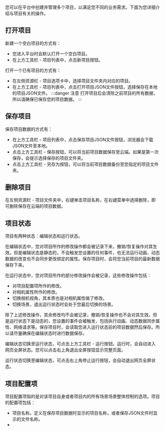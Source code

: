 您可以在平台中创建并管理多个项目，以满足您不同的业务需求。下面为您详细介绍与项目有关的操作。
## 打开项目
新建一个空白项目的方式有：

- 您进入平台时会默认打开一个空白项目。
- 在上方工具栏 - 项目列表中，点击新项目按钮。

打开一个已有项目的方式有：

- 在左侧资源栏 - 项目选项卡中，选择项目文件夹内对应的项目。
- 在上方工具栏 - 项目列表中，点击打开项目JSON文件按钮，选择保存在本地的项目JSON文件。
:::danger 注意
打开项目后会清除之前项目的所有数据，所以请确保已保存您的项目数据。
:::
## 保存项目
保存项目数据的方式有：

- 在上方工具栏 - 项目列表中，点击保存项目JSON文件按钮，浏览器会下载JSON文件至本地。
- 点击上方工具栏 - 保存按钮，可以将当前项目数据保存至云端。如果是第一次保存，会提示选择保存的项目文件夹。
- 点击上方工具栏 - 另存为按钮，可以将当前项目数据备份至您指定的项目文件夹。
## 删除项目
在左侧资源栏 - 项目文件夹中，右键单击项目名称，在右键菜单中选择删除，即可删除保存在云端的项目数据。
## 项目状态
项目有两种状态：编辑状态和运行状态。

在编辑状态中，您对项目所作的修改操作都会被记录下来，撤销/恢复操作对其生效。但是编辑状态是静态的，不会触发您设置的任何事件，也无法运行动画，动态数据的改变也不会同步更改绑定的属性。保存项目时，会将您当前项目的最新数据保存下来。

在运行状态中，您对项目所作的部分修改操作会被记录，这些修改操作包括：

- 对项目配置项所作的修改。
- 对相机属性所作的修改。
- 切换相机视角，其本质也是对相机属性做了修改。
- 切换场景，退出运行状态时会处于您最后切换的场景。

除了上述修改操作，其余修改均不会被记录，撤销/恢复操作也不会对其生效。但是运行状态下是动态的，您设置的事件会被触发，包括执行动画、动态数据同步属性、网络请求等。保存项目时，会读取您进入运行状态前的项目数据然后保存。所以请尽量确保在编辑状态时进行数据保存。

编辑状态切换至运行状态，可点击上方工具栏 - 运行按钮。运行时，会自动进入网页全屏状态。您可以点击右上角退出全屏按钮显示完整页面。

运行状态切换至编辑状态，可点击右上角停止运行按钮，会自动退出网页全屏状态。
## 项目配置项
项目配置项指的是对该项目自身或者项目内的所有场景场景整体控制的选项。项目的配置项包括：

- 项目名称。定义在保存项目数据时显示的项目名称，或者保存JSON文件时显示的文件名称。
- 
